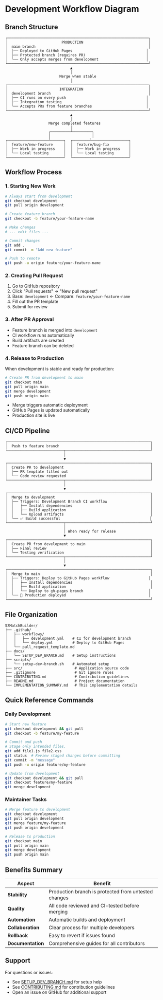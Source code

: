# Development Workflow Diagram

## Branch Structure

```
┌─────────────────────────────────────────────────────────────────┐
│                         PRODUCTION                              │
│  main branch                                                    │
│  ├── Deployed to GitHub Pages                                  │
│  ├── Protected branch (requires PR)                            │
│  └── Only accepts merges from development                      │
└─────────────────────────────────────────────────────────────────┘
                              ▲
                              │
                         Merge when stable
                              │
┌─────────────────────────────────────────────────────────────────┐
│                        INTEGRATION                              │
│  development branch                                             │
│  ├── CI runs on every push                                     │
│  ├── Integration testing                                       │
│  └── Accepts PRs from feature branches                         │
└─────────────────────────────────────────────────────────────────┘
                              ▲
                              │
                    Merge completed features
                              │
                    ┌─────────┴─────────┐
                    │                   │
┌───────────────────┴──────┐  ┌────────┴─────────────────┐
│  feature/new-feature     │  │  feature/bug-fix         │
│  ├── Work in progress    │  │  ├── Work in progress    │
│  └── Local testing       │  │  └── Local testing       │
└──────────────────────────┘  └──────────────────────────┘
```

## Workflow Process

### 1. Starting New Work

```bash
# Always start from development
git checkout development
git pull origin development

# Create feature branch
git checkout -b feature/your-feature-name

# Make changes
# ... edit files ...

# Commit changes
git add .
git commit -m "Add new feature"

# Push to remote
git push -u origin feature/your-feature-name
```

### 2. Creating Pull Request

1. Go to GitHub repository
2. Click "Pull requests" → "New pull request"
3. Base: `development` ← Compare: `feature/your-feature-name`
4. Fill out the PR template
5. Submit for review

### 3. After PR Approval

- Feature branch is merged into `development`
- CI workflow runs automatically
- Build artifacts are created
- Feature branch can be deleted

### 4. Release to Production

When development is stable and ready for production:

```bash
# Create PR from development to main
git checkout main
git pull origin main
git merge development
git push origin main
```

- Merge triggers automatic deployment
- GitHub Pages is updated automatically
- Production site is live

## CI/CD Pipeline

```
┌──────────────────────────────────────────────────────────────────┐
│  Push to feature branch                                          │
└──────────────────────────┬───────────────────────────────────────┘
                           │
                           ▼
┌──────────────────────────────────────────────────────────────────┐
│  Create PR to development                                        │
│  ├── PR template filled out                                      │
│  └── Code review requested                                       │
└──────────────────────────┬───────────────────────────────────────┘
                           │
                           ▼
┌──────────────────────────────────────────────────────────────────┐
│  Merge to development                                            │
│  ├── Triggers: Development Branch CI workflow                    │
│  │   ├── Install dependencies                                    │
│  │   ├── Build application                                       │
│  │   └── Upload artifacts                                        │
│  └── ✅ Build successful                                         │
└──────────────────────────┬───────────────────────────────────────┘
                           │
                           │ When ready for release
                           ▼
┌──────────────────────────────────────────────────────────────────┐
│  Create PR from development to main                              │
│  ├── Final review                                                │
│  └── Testing verification                                        │
└──────────────────────────┬───────────────────────────────────────┘
                           │
                           ▼
┌──────────────────────────────────────────────────────────────────┐
│  Merge to main                                                   │
│  ├── Triggers: Deploy to GitHub Pages workflow                  │
│  │   ├── Install dependencies                                    │
│  │   ├── Build application                                       │
│  │   └── Deploy to gh-pages branch                              │
│  └── 🚀 Production deployed                                      │
└──────────────────────────────────────────────────────────────────┘
```

## File Organization

```
SZMatchBuilder/
├── .github/
│   ├── workflows/
│   │   ├── development.yml    # CI for development branch
│   │   └── deploy.yml         # Deploy to GitHub Pages
│   └── pull_request_template.md
├── docs/
│   └── SETUP_DEV_BRANCH.md    # Setup instructions
├── scripts/
│   └── setup-dev-branch.sh    # Automated setup
├── src/                        # Application source code
├── .gitignore                  # Git ignore rules
├── CONTRIBUTING.md             # Contribution guidelines
├── README.md                   # Project documentation
└── IMPLEMENTATION_SUMMARY.md   # This implementation details
```

## Quick Reference Commands

### Daily Development

```bash
# Start new feature
git checkout development && git pull
git checkout -b feature/my-feature

# Commit and push
# Stage only intended files.
git add file1.js file2.css
git status  # Review staged changes before committing
git commit -m "message"
git push -u origin feature/my-feature

# Update from development
git checkout development && git pull
git checkout feature/my-feature
git merge development
```

### Maintainer Tasks

```bash
# Merge feature to development
git checkout development
git pull origin development
git merge feature/my-feature
git push origin development

# Release to production
git checkout main
git pull origin main
git merge development
git push origin main
```

## Benefits Summary

| Aspect | Benefit |
|--------|---------|
| **Stability** | Production branch is protected from untested changes |
| **Quality** | All code reviewed and CI-tested before merging |
| **Automation** | Automatic builds and deployment |
| **Collaboration** | Clear process for multiple developers |
| **Rollback** | Easy to revert if issues found |
| **Documentation** | Comprehensive guides for all contributors |

## Support

For questions or issues:
- See [SETUP_DEV_BRANCH.md](SETUP_DEV_BRANCH.md) for setup help
- See [CONTRIBUTING.md](../CONTRIBUTING.md) for contribution guidelines
- Open an issue on GitHub for additional support
